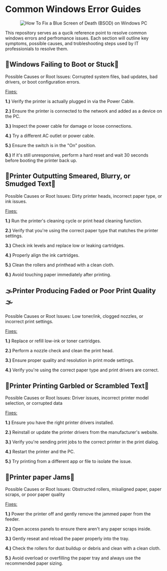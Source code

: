 <h1>Common Windows Error Guides</h1>
<p align="center">
<img src="https://www.securedatarecovery.com/Media/blog/2024/blue-screen-of-death-laptop.webp" alt="How To Fix a Blue Screen of Death (BSOD) on Windows PC"/>
</p>

This repository serves as a qucik reference point to resolve common windows errors and perfromance issues. Each section will outline key symptoms, possible causes, and trobleshooting steps used by IT professionials to resolve them.

<h2>🥾Windows Failing to Boot or Stuck🥾</h2>

Possible Causes or Root Issues: Corrupted system files, bad updates, bad drivers, or boot configuration errors.


<ins>Fixes:</ins> 

**1.)** Verify the printer is actually plugged in via the Power Cable.

**2.)** Ensure the printer is connected to the network and added as a device on the PC.

**3.)** Inspect the power cable for damage or loose connections.

**4.)** Try a different AC outlet or power cable.

**5.)** Ensure the switch is in the "On" position.

**6.)** If it's still unresponsive, perform a hard reset and wait 30 seconds before booting the printer back up. 

<h2>🧼Printer Outputting Smeared, Blurry, or Smudged Text🧼</h2>

Possible Causes or Root Issues: Dirty printer heads, incorrect paper type, or ink issues.


<ins>Fixes:</ins> 

**1.)** Run the printer's cleaning cycle or print head cleaning function.

**2.)** Verify that you're using the correct paper type that matches the printer settings.

**3.)** Check ink levels and replace low or leaking cartridges.

**4.)** Properly align the ink cartridges.

**5.)** Clean the rollers and printhead with a clean cloth.

**6.)** Avoid touching paper immediately after printing. 

<h2>🌫️Printer Producing Faded or Poor Print Quality🌫️</h2>

Possible Causes or Root Issues: Low toner/ink, clogged nozzles, or incorrect print settings.


<ins>Fixes:</ins> 

**1.)** Replace or refill low-ink or toner cartridges.

**2.)** Perform a nozzle check and clean the print head.

**3.)** Ensure proper quality and resolution in print mode settings.

**4.)** Verify you're using the correct paper type and print drivers are correct.

 <h2>🔡Printer Printing Garbled or Scrambled Text🔡</h2>

Possible Causes or Root Issues: Driver issues, incorrect printer model selection, or corrupted data


<ins>Fixes:</ins> 

**1.)** Ensure you have the right printer drivers installed.

**2.)** Reinstall or update the printer drivers from the manufacturer's website.

**3.)** Verify you're sending print jobs to the correct printer in the print dialog.

**4.)** Restart the printer and the PC.

**5.)** Try printing from a different app or file to isolate the issue. 

 <h2>📄Printer paper Jams📄</h2>

Possible Causes or Root Issues: Obstructed rollers, misaligned paper, paper scraps, or poor paper quality

<ins>Fixes:</ins> 

**1.)** Power the printer off and gently remove the jammed paper from the feeder.

**2.)** Open access panels to ensure there aren't any paper scraps inside.

**3.)** Gently reseat and reload the paper properly into the tray.

**4.)** Check the rollers for dust buildup or debris and clean with a clean cloth.

**5.)** Avoid overload or overfilling the paper tray and always use the recommended paper sizing. 
